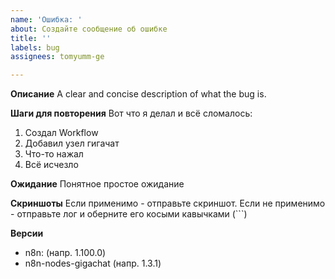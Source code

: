 ```yaml
---
name: 'Ошибка: '
about: Создайте сообщение об ошибке
title: ''
labels: bug
assignees: tomyumm-ge

---
```


**Описание**
A clear and concise description of what the bug is.

**Шаги для повторения**
Вот что я делал и всё сломалось:
1. Создал Workflow
2. Добавил узел гигачат
3. Что-то нажал
4. Всё исчезло

**Ожидание**
Понятное простое ожидание

**Скриншоты**
Если применимо - отправьте скриншот. Если не применимо - отправьте лог и оберните его косыми кавычками (```)

**Версии**
 - n8n: (напр. 1.100.0)
 - n8n-nodes-gigachat (напр. 1.3.1)
